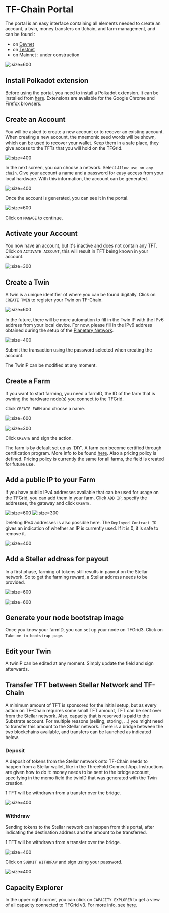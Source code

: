 # TF-Chain Portal

The portal is an easy interface containing all elements needed to create an account, a twin, money transfers on tfchain, and farm management, and can be found : 
- on [Devnet](https://portal.dev.grid.tf/)
- on [Testnet](https://portal.test.grid.tf/)
- on Mainnet : under construction

![](img/grid3_portal_account.png ':size=600')

## Install Polkadot extension

Before using the portal, you need to install a Polkadot extension. It can be installed from [here](https://polkadot.js.org/extension/). Extensions are available for the Google Chrome and Firefox browsers. 

## Create an Account

You will be asked to create a new account or to recover an existing account. 
When creating a new account, the mnemonic seed words will be shown, which can be used to recover your wallet. Keep them in a safe place, they give access to the TFTs that you will hold on the TFGrid. 

![](img/grid3_portal_create_account_1.png ':size=400')

In the next screen, you can choose a network. Select `Allow use on any chain`. Give your account a name and a password for easy access from your local hardware. With this information, the account can be generated. 

![](img/grid3_portal_create_account_2.png ':size=400')

Once the account is generated, you can see it in the portal. 

![](img/grid3_portal_overview.png ':size=600')

Click on `MANAGE` to continue. 

## Activate your Account 

You now have an account, but it's inactive and does not contain any TFT. Click on `ACTIVATE ACCOUNT`, this will result in TFT being known in your account. 

![](img/grid3_portal_activate_account.png ':size=300')


## Create a Twin

A twin is a unique identifier of where you can be found digitally. Click on `CREATE TWIN` to register your Twin on TF-Chain. 

![](img/grid3_portal_create_twin.png ':size=600')

In the future, there will be more automation to fill in the Twin IP with the IPv6 address from your local device. For now, please fill in the IPv6 address obtained during the setup of the [Planetary Network](grid3_planetary_network). 

![](img/grid3_portal_twin_ipv6.png ':size=400')

Submit the transaction using the password selected when creating the account.

The TwinIP can be modified at any moment. 

## Create a Farm

If you want to start farming, you need a farmID, the ID of the farm that is owning the hardware node(s) you connect to the TFGrid. 

Click `CREATE FARM` and choose a name. 

![](img/grid3_portal_farm.png ':size=600')

![](img/grid3_portal_create_farm.png ':size=300')

Click `CREATE` and sign the action. 

The farm is by default set up as 'DIY'. A farm can become certified through certification program. More info to be found [here](farming_certified_requirements).
Also a pricing policy is defined. Pricing policy is currently the same for all farms, the field is created for future use. 

## Add a public IP to your Farm

If you have public IPv4 addresses available that can be used for usage on the TFGrid, you can add them in your farm. 
Click `ADD IP`, specify the addresses, the gateway and click `CREATE`. 

![](img/grid3_portal_ip_add.png ':size=600')
![](img/grid3_portal_ip_add_detail.png ':size=300')

Deleting IPv4 addresses is also possible here. The `Deployed Contract ID` gives an indication of whether an IP is currently used. If it is 0, it is safe to remove it. 

![](img/grid3_portal_ip_result.png ':size=400')

## Add a Stellar address for payout

In a first phase, farming of tokens still results in payout on the Stellar network. So to get the farming reward, a Stellar address needs to be provided. 

![](img/grid3_portal_farm0.png ':size=600')

![](img/grid3_portal_stellar.png ':size=600')

## Generate your node bootstrap image

Once you know your farmID, you can set up your node on TFGrid3. Click on `Take me to bootstrap page`.

## Edit your Twin

A twinIP can be edited at any moment. Simply update the field and sign afterwards. 

## Transfer TFT between Stellar Network and TF-Chain

A minimum amount of TFT is sponsored for the initial setup, but as every action on TF-Chain requires some small TFT amount, TFT can be sent over from the Stellar network. 
Also, capacity that is reserved is paid to the Substrate account. For multiple reasons (selling, storing, ...) you might need to transfer this amount to the Stellar network. There is a bridge between the two blockchains available, and transfers can be launched as indicated below. 

### Deposit

A deposit of tokens from the Stellar network onto TF-Chain needs to happen from a Stellar wallet, like in the ThreeFold Connect App. Instructions are given how to do it: money needs to be sent to the bridge account, specifying in the memo field the twinID that was generated with the Twin creation. 

1 TFT will be withdrawn from a transfer over the bridge. 

![](img/grid3_portal_deposit_tft.png ':size=400')

### Withdraw 

Sending tokens to the Stellar network can happen from this portal, after indicating the destination address and the amount to be transferred. 

1 TFT will be withdrawn from a transfer over the bridge. 

![](img/grid3_portal_withdraw_tft.png ':size=400')

Click on `SUBMIT WITHDRAW` and sign using your password. 

![](img/grid3_portal_transaction_sign.png ':size=400')

## Capacity Explorer

In the upper right corner, you can click on `CAPACITY EXPLORER` to get a view of all capacity connected to TFGrid v3. For more info, see [here](grid3_explorer).
